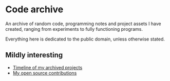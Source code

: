 # Code archive

An archive of random code, programming notes and project assets I have created,
ranging from experiments to fully functioning programs.

Everything here is dedicated to the public domain, unless otherwise stated.


## Mildly interesting

- [Timeline of my archived projects](timeline.md)
- [My open source contributions](contributions.md)
